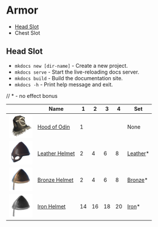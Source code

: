 # Armor
* [Head Slot](#head)
* Chest Slot

## Head Slot <blah id="head"> </blah>

* `mkdocs new [dir-name]` - Create a new project.
* `mkdocs serve` - Start the live-reloading docs server.
* `mkdocs build` - Build the documentation site.
* `mkdocs -h` - Print help message and exit.

//  * - no effect bonus  


|                                                                        | Name                                      | 1 | 2 | 3 | 4 | Set                                       |
| ---------------------------------------------------------------------- | ----------------------------------------- | - | - | - | - | ----------------------------------------- |
| [![Hood of Odin](/assets/hood_of_odin.png)](/items/hood_of_odin) | [Hood of Odin](/items/hood_of_odin)   | 1 |   |   |   | None |
| [![Leather Helmet](/assets/leather_helmet.png)](/items/leather_helmet) | [Leather Helmet](/items/leather_helmet)   | 2 | 4 | 6 | 8 | [Leather](/equipment/armor/sets#leather)* |
| [![Bronze Helmet](/assets/bronze_helmet.png)](/items/bronze_helmet)    | [Bronze Helmet](/items/bronze_helmet)     | 2 | 4 | 6 | 8 | [Bronze](/equipment/armor/sets#bronze)*   |
| [![Bronze Helmet](/assets/iron_helmet.png)](/items/iron_helmet)      | [Iron Helmet](/items/iron_helmet)       | 14 | 16 | 18 | 20 | [Iron](/equipment/armor/sets#iron)*   |